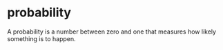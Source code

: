 # probability

A probability is a number between zero and one that measures how likely something is to happen.
